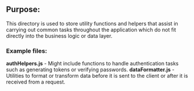 ## Purpose: 

This directory is used to store utility functions and helpers that assist in carrying out common tasks throughout the application which do not fit directly into the business logic or data layer.

### Example files:

**authHelpers.js** - Might include functions to handle authentication tasks such as generating tokens or verifying passwords.
**dataFormatter.js** - Utilities to format or transform data before it is sent to the client or after it is received from a request.
